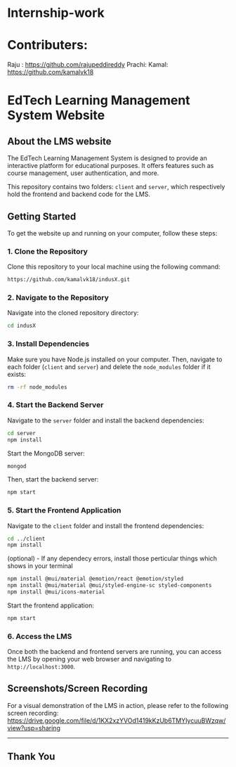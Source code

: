 # Internship-work

# Contributers:  
Raju : https://github.com/rajupeddireddy
Prachi: 
Kamal: https://github.com/kamalvk18

# EdTech Learning Management System Website
## About the LMS website 

The EdTech Learning Management System is designed to provide an interactive platform for educational purposes. It offers features such as course management, user authentication, and more.

This repository contains two folders: `client` and `server`, which respectively hold the frontend and backend code for the LMS.

## Getting Started

To get the website up and running on your computer, follow these steps:

### 1. Clone the Repository

Clone this repository to your local machine using the following command:

```bash
https://github.com/kamalvk18/indusX.git
```

### 2. Navigate to the Repository

Navigate into the cloned repository directory:

```bash
cd indusX
```

### 3. Install Dependencies

Make sure you have Node.js installed on your computer. Then, navigate to each folder (`client` and `server`) and delete the `node_modules` folder if it exists:

```bash
rm -rf node_modules
```

### 4. Start the Backend Server

Navigate to the `server` folder and install the backend dependencies:

```bash
cd server
npm install
```

Start the MongoDB server:

```bash
mongod
```

Then, start the backend server:

```bash
npm start
```

### 5. Start the Frontend Application

Navigate to the `client` folder and install the frontend dependencies:

```bash
cd ../client
npm install
```

(optional) - If any dependecy errors, install those perticular things which shows in your terminal

```bash
npm install @mui/material @emotion/react @emotion/styled
npm install @mui/material @mui/styled-engine-sc styled-components
npm install @mui/icons-material
```

Start the frontend application:

```bash
npm start
```

### 6. Access the LMS

Once both the backend and frontend servers are running, you can access the LMS by opening your web browser and navigating to `http://localhost:3000`.



## Screenshots/Screen Recording

For a visual demonstration of the LMS in action, please refer to the following screen recording: https://drive.google.com/file/d/1KX2xzYVOd1419kKzUb6TMYIycuuBWzqw/view?usp=sharing

---

## Thank You
